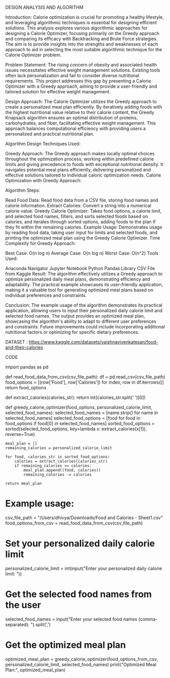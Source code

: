 DESIGN ANALYSIS AND ALGORITHM 

Introduction:
Calorie optimization is crucial for promoting a healthy lifestyle, and leveraging algorithmic techniques is essential for designing efficient solutions. This analysis explores various algorithmic approaches for designing a Calorie Optimizer, focusing primarily on the Greedy approach and comparing its efficacy with Backtracking and Brute Force strategies. The aim is to provide insights into the strengths and weaknesses of each approach to aid in selecting the most suitable algorithmic technique for the Calorie Optimizer problem.

Problem Statement:
The rising concern of obesity and associated health issues necessitates effective weight management solutions. Existing tools often lack personalization and fail to consider diverse nutritional requirements. This project addresses this gap by presenting a Calorie Optimizer with a Greedy approach, aiming to provide a user-friendly and tailored solution for effective weight management.

Design Approach:
The Calorie Optimizer utilizes the Greedy approach to create a personalized meal plan efficiently. By iteratively adding foods with the highest nutritional value relative to their calorie content, the Greedy Knapsack algorithm ensures an optimal distribution of proteins, carbohydrates, and fiber, facilitating effective weight management. This approach balances computational efficiency with providing users a personalized and practical nutritional plan.

Algorithm Design Techniques Used:

Greedy Approach:
The Greedy approach makes locally optimal choices throughout the optimization process, working within predefined calorie limits and giving precedence to foods with exceptional nutritional density.
It navigates potential meal plans efficiently, delivering personalized and effective solutions tailored to individual caloric optimization needs.
Calorie Optimization with Greedy Approach:

Algorithm Steps:

Read Food Data: Read food data from a CSV file, storing food names and calorie information.
Extract Calories: Convert a string into a numerical calorie value.
Greedy Calorie Optimizer: Takes food options, a calorie limit, and selected food names, filters, and sorts selected foods based on calories, and iterates through sorted options, adding foods to the plan if they fit within the remaining calories.
Example Usage: Demonstrates usage by reading food data, taking user input for limits and selected foods, and printing the optimized meal plan using the Greedy Calorie Optimizer.
Time Complexity for Greedy Approach:

Best Case: O(n log n)
Average Case: O(n log n)
Worst Case: O(n^2)
Tools Used:

Anaconda Navigator
Jupyter Notebook
Python
Pandas Library
CSV File from Kaggle
Result:
The algorithm effectively utilizes a Greedy approach to optimize personalized daily meal plans, demonstrating efficiency and adaptability. The practical example showcases its user-friendly application, making it a valuable tool for generating optimized meal plans based on individual preferences and constraints.

Conclusion:
The example usage of the algorithm demonstrates its practical application, allowing users to input their personalized daily calorie limit and selected food names. The output provides an optimized meal plan, showcasing the algorithm's ability to adapt to different user preferences and constraints. Future improvements could include incorporating additional nutritional factors or optimizing for specific dietary preferences.

DATASET : https://www.kaggle.com/datasets/vaishnavivenkatesan/food-and-their-calories

CODE 


import pandas as pd

def read_food_data_from_csv(csv_file_path):
    df = pd.read_csv(csv_file_path)
    food_options = [(row['Food'], row['Calories']) for index, row in df.iterrows()]
    return food_options

def extract_calories(calories_str):
    return int(calories_str.split(' ')[0])

def greedy_calorie_optimizer(food_options, personalized_calorie_limit, selected_food_names):
    selected_food_names = [name.strip() for name in selected_food_names]
    selected_food_options = [food for food in food_options if food[0] in selected_food_names]
    sorted_food_options = sorted(selected_food_options, key=lambda x: extract_calories(x[1]), reverse=True)

    meal_plan = []
    remaining_calories = personalized_calorie_limit

    for food, calories_str in sorted_food_options:
        calories = extract_calories(calories_str)
        if remaining_calories >= calories:
            meal_plan.append((food, calories))
            remaining_calories -= calories

    return meal_plan

# Example usage:
csv_file_path = "/Users/dhivya/Downloads/Food and Calories - Sheet1.csv"
food_options_from_csv = read_food_data_from_csv(csv_file_path)

# Set your personalized daily calorie limit
personalized_calorie_limit = int(input("Enter your personalized daily calorie limit: "))

# Get the selected food names from the user
selected_food_names = input("Enter your selected food names (comma-separated): ").split(',')

# Get the optimized meal plan
optimized_meal_plan = greedy_calorie_optimizer(food_options_from_csv, personalized_calorie_limit, selected_food_names)
print("Optimized Meal Plan:", optimized_meal_plan)
